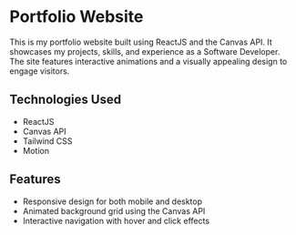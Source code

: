 # Portfolio Website

This is my portfolio website built using ReactJS and the Canvas API. It showcases my projects, skills, and experience as a Software Developer. The site features interactive animations and a visually appealing design to engage visitors.

## Technologies Used
- ReactJS
- Canvas API
- Tailwind CSS
- Motion  

## Features
- Responsive design for both mobile and desktop
- Animated background grid using the Canvas API
- Interactive navigation with hover and click effects


